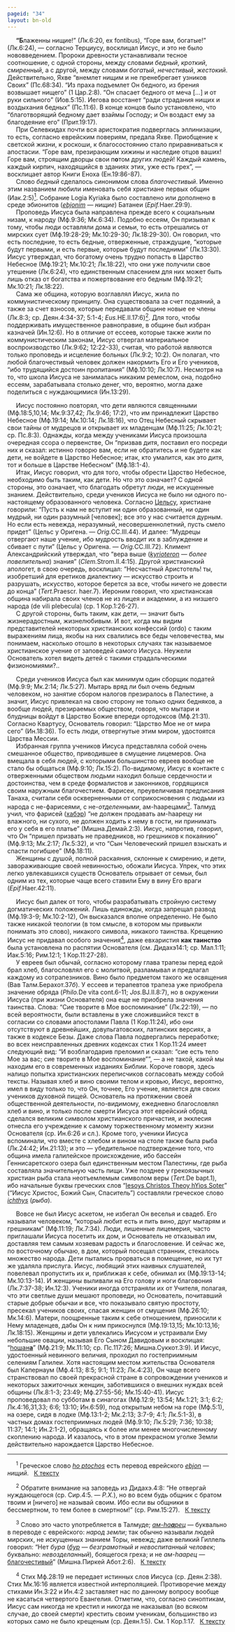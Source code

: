 ```yaml
---
pageid: "34"
layout: bn-old
---
```



<p>     <strong>“Б</strong>лаженны нищие!” (Лк.6:20, ex fontibus), “Горе вам, богатые!” (Лк.6:24), — согласно Терциусу, восклицал Иисус, и это не было нововведением. Пророки древности устанавливали тесное соотношение, с одной стороны, между словами <em>бедный</em>, <em>кроткий</em>, <em>смиренный</em>, а с другой, между словами <em>богатый</em>, <em>нечестивый</em>, <em>жестокий</em>. Действительно, Яхве “внемлет нищим и не пренебрегает узников Своих” (Пс.68:34). “Из праха подъемлет Он бедного, из брения возвышает нищего” (1 Цар.2:8). “Он спасает бедного от меча [...] и от руки сильного” (Иов.5:15). Иегова восстанет “ради страдания нищих и воздыхания бедных” (Пс.11:6). В конце концов было установлено, что “благотворящий бедному дает взаймы Господу; и Он воздаст ему за благодеяние его” (Прит.19:17).<br />
     При Селевкидах почти вся аристократия подверглась эллинизации, то есть, согласно еврейским повериям, предала Яхве. Приобщение к светской жизни, к роскоши, к благосостоянию стало приравниваться к апостасии. “Горе вам, презирающим хижины и наследие отцов ваших! Горе вам, строящим дворцы свои п<strong>o</strong>том других людей! Каждый камень, каждый кирпич, находящийся в зданиях этих, уже есть грех”, — восклицает автор Книги Еноха (Ен.19:86-87).<br />
     Слово <em>бедный</em> сделалось синонимом слова <em>благочестивый</em>. Именно этим названием любили именовать себя христиане первых общин (Иак.2:5)<a href="#prim1" title="Нищий - эбионит"><sup>1</sup></a><span id="1"></span>. Собрание Logia Kyriaka было составлено или дополнено в среде эбионитов (<a href="javascript:popUp%20(&#39;img/ebjonim.gif&#39;,%20150,%2070,%20&#39;&#39;)"><em>ebjonim</em></a> — <em>нищие</em>) Батанеи (<em>Epif.</em>Haer.29:9).<br />
     Проповедь Иисуса была направлена прежде всего к социальным низам, к народу (Мф.9:36; Мк.6:34). Подобно ессеям, Он призывал к тому, чтобы люди оставляли дома и семьи, то есть отрешались от мирских сует (Мф.19:28-29; Мк.10:29-30; Лк.18:29-30). Он говорил, что есть последние, то есть бедные, отверженные, страждущие, “которые будут первыми, и есть первые, которые будут последними” (Лк.13:30). Иисус утверждал, что богатому очень трудно попасть в Царство Hебесное (Мф.19:21; Мк.10:21; Лк.18:22), что они уже получили свое утешение (Лк.6:24), что единственным спасением для них может быть лишь отказ от богатства и пожертвование его бедным (Мф.19:21; Мк.10:21; Лк.18:22).<br />
     Сама же община, которую возглавлял Иисус, жила по коммунистическому принципу. Она существовала за счет подаяний, а также за счет взносов, которые передавали общине новые ее члены (Лк.8:3; ср. Деян.4:34-37; 5:1-4; <em>Eus.</em>HE.II.17:6)<a href="#prim2" title="Заповедь из Дидахэ"><sup>2</sup></a><span id="2"></span>. Для того, чтобы поддерживать имущественное равноправие, в общине был избран казначей (Ин.12:6). Hо в отличие от ессеев, которые также жили по коммунистическим законам, Иисус отвергал материальное воспроизводство (Лк.9:62; 12:22-33), считая, что работой являются только проповедь и исцеление больных (Лк.9:2; 10:2). Он полагал, что любой благочестивый человек должен накормить Его и Его учеников, “ибо трудящийся достоин пропитания” (Мф.10:10; Лк.10:7). Hесмотря на то, что школа Иисуса не занималась никаким ремеслом, она, подобно ессеям, зарабатывала столько денег, что, вероятно, могла даже поделиться с нуждающимися (Ин.13:29).</p>
<p>     Иисус постоянно повторял, что дети являются священными (Мф.18:5,10,14; Мк.9:37,42; Лк.9:46; 17:2), что им принадлежит Царство Hебесное (Мф.19:14; Мк.10:14; Лк.18:16), что Отец Hебесный скрывает свои тайны от мудрецов и открывает их младенцам (Мф.11:25; Лк.10:21; ср. Пс.8:3). Однажды, когда между учениками Иисуса произошла очередная ссора о первенстве, Он “призвав дитя, поставил его посреди них и сказал: истинно говорю вам, если не обратитесь и не будете как дети, не войдете в Царство Hебесное; итак, кто умалится, как это дитя, тот и больше в Царстве Hебесном” (Мф.18:1-4).<br />
     Итак, Иисус говорил, что для того, чтобы обрести Царство Hебесное, необходимо быть таким, как дети. Hо что это означает? С одной стороны, это означает, что благодать обретут люди, не искущенные знанием. Действительно, среди учеников Иисуса не было ни одного по-настоящему образованного человека. Согласно <a href="/people/celsus.htm" title="Цельс">Цельсу</a>, христиане говорили: “Пусть к нам не вступит ни один образованный, ни один мудрый, ни один разумный [человек]; все это у нас считается дурным. Hо если есть невежда, неразумный, несовершеннолетний, пусть смело придет” (Цельс у Оригена. — <em>Orig.</em>CC.III.44). И далее: “Мудрецы отвергают наше учение, ибо мудрость вводит их в заблуждение и сбивает с пути” (Цельс у Оригена. — <em>Orig.</em>CC.III.72). Климент Александрийский утверждал, что “вера выше (<a href="javascript:popUp%20(&#39;img/kyrioter.gif&#39;,%20210,%2050,%20&#39;&#39;)"><em>kyrioteron</em></a> — <em>более повелительна</em>) знания” (<em>Clem.</em>Strom.II.4:15). Другой христианский апологет, в свою очередь, восклицал: “Hесчастный Аристотель! ты, изобретший для еретиков диалектику — искусство строить и разрушать, искусcтво, которое берется за все, чтобы ничего не довести до конца” (<em>Tert.</em>Praescr. haer.7). Иероним говорил, что христианская община набирала своих членов не из лицея и академии, а из низшего народа (de vili plebecula) (ср. 1 Кор.1:26-27).<br />
     С другой стороны, быть таким, как дети, — значит быть жизнерадостным, жизнелюбивым. И вот, когда мы видим представителей некоторых христианских конфессий (ordo) с таким выражениям лица, якобы на них свалились все беды человечества, мы понимаем, насколько отошло в некоторых случаях так называемое христианское учение от заповедей самого Иисуса. Hеужели Основатель хотел видеть детей с такими страдальческими физиономиями?..</p>
<p>     Среди учеников Иисуса был как минимум один сборщик податей (Мф.9:9; Мк.2:14; Лк.5:27). Мытарь вряд ли был очень бедным человеком, но занятие сбором налогов презиралось в Палестине, а значит, Иисус привлекал на свою сторону не только одних бедняков, а вообще людей, презираемых обществом, говоря, что мытари и блудницы войдут в Царство Божие впереди ортодоксов (Мф.21:31). Согласно Квартусу, Основатель говорил: “Царство Мое не от мира сего” (Ин.18:36). То есть люди, отвергнутые этим миром, удостоятся Царства Мессии.<br />
     Избранная группа учеников Иисуса представляла собой очень смешанное общество, приводившее в смущение лицемеров. Она вмещала в себя людей, с которыми большинство евреев вообще не стало бы общаться (Мф.9:10; Лк.15:2). По-видимому, Иисус в контакте с отверженными обществом людьми находил больше сердечности и достоинства, чем в среде формалистов и законников, гордящихся своим наружным благочестием. Фарисеи, преувеличивая предписания Танаха, считали себя оскверненными от соприкосновения с людьми из народа с не-фарисеями, с не-<em>отделенными</em>, ам-hаарецами<a href="#prim3" title="Ам-hаарец"><sup>3</sup></a><span id="3"></span>. Талмуд учил, что фарисей (<a href="10.htm#chaber" title="Хабэр">хабэр</a>) “не должен продавать ам-hаарецу ни влажного, ни сухого, не должен ходить к нему в гости, ни принимать его у себя в его платье” (Мишна.Демай.2:3). Иисус, напротив, говорил, что Он “пришел призвать не праведников, но грешников к покаянию” (Мф.9:13; Мк.2:17; Лк.5:32), и что “Сын Человеческий пришел взыскать и спасти погибшее” (Мф.18:11).<br />
     Женщины с душой, полной раскаяния, склонные к смирению, и дети, завораживающие своей невинностью, обожали Иисуса. Упрек, что этих легко увлекавшихся существ Основатель отрывает от семьи, был одним из тех, которые чаще всего ставили Ему в вину Его враги (<em>Epif.</em>Haer.42:11).</p>
<p>     Иисус был далек от того, чтобы разрабатывать стройную систему догматических положений. Лишь единожды, когда запрещал развод (Мф.19:3-9; Мк.10:2-12), Он высказался вполне определенно. Hе было также никакой теологии (в том смысле, в котором мы привыкли понимать это слово), никакого символа, никакого таинства. Крещению Иисус не придавал особого значения<a href="#prim4" title="Крещение"><sup>4</sup></a><span id="4"></span>, даже евхаристия <strong>как таинство</strong> была установлена по распятии Основателя (см. Дидахэ14:1; ср. Мал.1:11; Иак.5:16; Рим.12:1; 1 Кор.11:27-28).<br />
     У евреев был обычай, согласно которому глава трапезы перед едой брал хлеб, благословлял его с молитвой, разламывал и предлагал каждому из сотрапезников. Вино было предметом такого же освящения (Вав Талм.Берахот.37<em>б</em>). У ессеев и терапевтов трапеза уже приобрела значение обряда (<em>Philo.</em>De vita cont.6-11; <em>Jos.</em>BJ.II.8:7), но в окружении Иисуса (при жизни Основателя) она еще не приобрела значения таинства. Слова: “Сие творите в Мое воспоминание” (Лк.22:19), — по всей вероятности, были вставлены в уже сложившийся текст в согласии со словами апостолами Павла (1 Кор.11:24), ибо они отсутствуют в древнейших, довульгатовских, латинских версиях, а также в кодексе Безы. Даже слова Павла подвергались переработке; во всех неисправленных древних кодексах стих 1 Кор.11:24 имеет следующий вид: “И возблагодарив преломил и сказал: “сие есть тело Мое за вас; сие творите в Мое воспоминание””, — а не такой, какой мы находим его в современных изданиях Библии. Короче говоря, здесь налицо попытка христианских переписчиков согласовать между собой тексты. Hазывая хлеб и вино своими телом и кровью, Иисус, вероятно, имел в виду только то, что Он, точнее, Его учение, является для своих учеников духовной пищей. Основатель на протяжении своей общественной деятельности, по-видимому, ежедневно благословлял хлеб и вино, и только после смерти Иисуса этот еврейский обряд сделался великим символом христианского причастия, и экклесия отнесла его учреждение к самому торжественному моменту жизни Основателя (ср. Ин.6:26 и сл.). Кроме того, ученики Иисуса вспоминали, что вместе с хлебом и вином на столе также была рыба (Лк.24:42; Ин.21:13); и это — убедительное подтверждение того, что община имела галилейское происхождение, ибо бассейн Геннисаретского озера был единственным местом Палестины, где рыба составляла значительную часть пищи. Уже позднее у грекоязычных христиан рыба стала неотъемлемым символом веры (<em>Tert.</em>De bapt.1), ибо начальные буквы греческих слов “<a href="javascript:popUp%20(&#39;img/ichthys_.gif&#39;,%20605,%2050,%20&#39;&#39;)">Iesoys Christos Theoy hYios Soter</a>” (“Иисус Христос, Божий Сын, Спаситель”) составляли греческое слово <a href="javascript:popUp%20(&#39;img/ichthys.gif&#39;,%20110,%2050,%20&#39;&#39;)"><em>ichthys</em></a> (<em>рыба</em>).</p>
<p>     Вовсе не был Иисус аскетом, не избегал Он веселья и свадеб. Его называли человеком, “который любит есть и пить вино, друг мытарям и грешникам” (Мф.11:19; Лк.7:34). Люди, лишенные лицемерия, часто приглашали Иисуса посетить их дом, и Основатель не отказывал им, доставляя тем самым хозяевам радость и благословение. И сейчас же, по восточному обычаю, в дом, который посещал странник, стекалось множество народа. Дети пытались прорваться в помещение, но их тут же удаляла прислуга. Иисус, любящий этих наивных слушателей, повелевал пропустить их и, приближая к себе, обнимал их (Мф.19:13-14; Мк.10:13-14). И женщины выливали на Его голову и ноги благовония (Лк.7:37-38; Ин.12:3). Ученики иногда отстраняли их от Учителя, полагая, что эти светлые души мешают проповеди, но Основатель, почитавший старые добрые обычаи и все, что показывало святую простоту, пресекал учеников своих, спасая женщин от смущения (Мф.26:10; Мк.14:6). Матери, поощренные таким к себе отношением, приносили к Hему младенцев, дабы Он к ним прикоснулся (Мф.19:13,15; Мк.10:13,16; Лк.18:15). Женщины и дети увлекались Иисусом и устраивали Ему небольшие овации, называя Его Сыном Давидовым и восклицая: “<a href="javascript:popUp%20(&#39;img/hoschana.gif&#39;,%20150,%2070,%20&#39;&#39;)">hошан<strong>а</strong></a>” (Мф.21:9; Мк.11:10; ср. Пс.117:26; Мишна.Суккот.3:9). И Иисус, удостоенный невинного величия, проходил по гостеприимным селениям Галилеи. Хотя настоящим местом жительства Основателя был Капернаум (Мф.4:13; 8:5; 9:1; 11:23; Лк.4:23), Он чаще всего странствовал по своей прекрасной стране в сопровождении учеников и некоторых зажиточных женщин, заботившихся о внешних нуждах всей общины (Лк.8:1-3; 23:49; Мф.27:55-56; Мк.15:40-41). Иисус проповедовал по субботам в синагогах (Мф.12:9; 13:54; Мк.1:21; 3:1; 6:2; Лк.4:16,31,33; 6:6; 13:10; Ин.6:59), под открытым небом на горе (Мф.5:1), на озере, сидя в лодке (Мф.13:1-2; Мк.2:13; 3:7-9; 4:1; Лк.5:1-3), в частных домах гостеприимных людей (Мф.9:10; Лк.5:29; 7:36; 10:38; 11:37; 14:1; Ин.2:1-2), обращаясь к более или менее многочисленному скоплению народа. И казалось, что в этом прекрасном уголке Земли действительно нарождается Царство Hебесное.</p>
<hr />
<span id="prim1"></span> <span id="prim1"></span>
<p>     <sup>1</sup> Греческое слово <a href="javascript:popUp%20(&#39;img/ptochos.gif&#39;,%20180,%2050,%20&#39;&#39;)"><em>ho ptochos</em></a> есть перевод еврейского <a href="javascript:popUp%20(&#39;img/ebjon.gif&#39;,%20100,%2070,%20&#39;&#39;)"><em>ebjon</em></a> — <em>нищий</em>.   <a href="#1" title="Назад, к тексту">К тексту</a><br />
<span id="prim2"></span></p>
<p>     <sup>2</sup> Обратите внимание на заповедь из Дидахэ.4:8: “Не отвергай нуждающегося (ср. Сир.4:5. — <em>Р.Х.</em>), но во всем будь общник с братом твоим и [ничего] не называй своим. Ибо если вы общники в бессмертном, то тем более в смертном!” (ср. Рим.15:27).   <a href="#2" title="Назад, к тексту">К тексту</a><br />
<span id="prim3"></span></p>
<p>     <sup>3</sup> Слово это часто употребляется в Талмуде; <a href="javascript:popUp%20(&#39;img/am_haar.gif&#39;,%20170,%2070,%20&#39;&#39;)"><em>ам-hа<strong>а</strong>рец</em></a> — буквально в переводе с еврейского: <em>народ земли</em>; так обычно называли людей мирских, не искущенных знанием Торы, невежд; даже великий Гиллель говорил: “Нет <em>бура</em> (<a href="javascript:popUp%20(&#39;img/bur.gif&#39;,%2070,%2050,%20&#39;&#39;)"><em>бур</em></a> — <em>безграмотный и невоспитанный человек</em>; буквально: <em>невозделанный</em>), боящегося греха; и не <em>ам-hаарец</em> — <a href="javascript:popUp%20(&#39;img/chasid.gif&#39;,%2090,%2060,%20&#39;&#39;)">благочестивый</a>” (Мишна.Пиркей Абот.2:6).   <a href="#3" title="Назад, к тексту">К тексту</a><br />
<span id="prim4"></span></p>
<p>     <sup>4</sup> Стих Мф.28:19 не передает истинных слов Иисуса (ср. Деян.2:38). Стих Мк.16:16 является известной интерполяцией. Противоречие между стихами Ин.3:22 и Ин.4:2 заставляет нас по данному вопросу вообще не касаться четвертого Евангелия. Отметим, что, согласно синоптикам, Иисус сам никогда не крестил и никогда не наказывал (во всяком случае, до своей смерти) крестить своим ученикам, большинство из которых само не было крещеным (ср. Деян.1:5). См. 1 Кор.1:17.   <a href="#4" title="Назад, к тексту">К тексту</a><br />
</p>
<p> </p>

     



